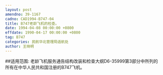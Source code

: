 ```yaml
---
layout: post
amendno: 39-1167
cadno: CAD1994-B747-04
title: B747老龄飞机的检查。
date: 1994-04-08 00:00:00 +0800
effdate: 1990-04-17 00:00:00 +0800
tag: B747
categories: 民航华北管理局适航处
author: 王晓明
---
```


##适用范围:
老龄飞机服务通告结构改装和检查大纲D6-35999第3部分中所列的所有在中华人民共和国注册的B747飞机。

